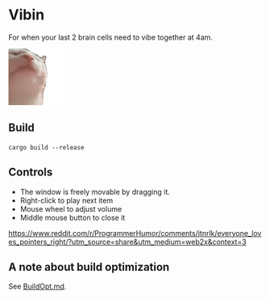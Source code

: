 # Vibin

For when your last 2 brain cells need to vibe together at 4am.

![cat vibing](cat.gif)

## Build

```
cargo build --release
```

## Controls

- The window is freely movable by dragging it.
- Right-click to play next item
- Mouse wheel to adjust volume
- Middle mouse button to close it

https://www.reddit.com/r/ProgrammerHumor/comments/jtnrlk/everyone_loves_pointers_right/?utm_source=share&utm_medium=web2x&context=3

## A note about build optimization

See [BuildOpt.md](BuildOpt.md).
